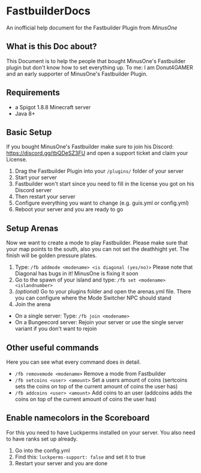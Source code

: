 # FastbuilderDocs
An inofficial help document for the Fastbuilder Plugin from _MinusOne_

## What is this Doc about?
This Document is to help the people that bought MinusOne's Fastbuilder plugin but don't know how to set everything up. To me: I am Donut4GAMER and an early supporter of MinusOne's Fastbuilder Plugin.

## Requirements
- a Spigot 1.8.8 Minecraft server
- Java 8+

## Basic Setup
If you bought MinusOne's Fastbuilder make sure to join his Discord: https://discord.gg/tbQDeSZ3FU and open a support ticket and claim your License.

1. Drag the Fastbuilder Plugin into your `/plugins/` folder of your server
2. Start your server
3. Fastbuilder won't start since you need to fill in the license you got on his Discord server
4. Then restart your server
5. Configure everything you want to change (e.g. guis.yml or config.yml)
6. Reboot your server and you are ready to go

## Setup Arenas
Now we want to create a mode to play Fastbuilder. Please make sure that your map points to the south, also you can not set the deathhight yet. The finish will be golden pressure plates. 

1. Type: `/fb addmode <modename> <is diagonal (yes/no)>` Please note that Diagonal has bugs in it! MinusOne is fixing it soon
2. Go to the spawn of your island and type: `/fb set <modename> <islandnumber>`
3. _(optional)_ Go to your plugins folder and open the arenas.yml file. There you can configure where the Mode Switcher NPC should stand
4. Join the arena
- On a single server: Type: `/fb join <modename>`
- On a Bungeecord server: Rejoin your server or use the single server variant if you don't want to rejoin

## Other useful commands
Here you can see what every command does in detail.

- `/fb removemode <modename>` Remove a mode from Fastbuilder
- `/fb setcoins <user> <amount>` Set a users amount of coins (sertcoins sets the coins on top of the current amount of coins the user has)
- `/fb addcoins <user> <amount>` Add coins to an user (addcoins adds the coins on top of the current amount of coins the user has)

## Enable namecolors in the Scoreboard
For this you need to have Luckperms installed on your server. You also need to have ranks set up already.

1. Go into the config.yml
2. Find this: `luckperms-support: false` and set it to true
3. Restart your server and you are done
